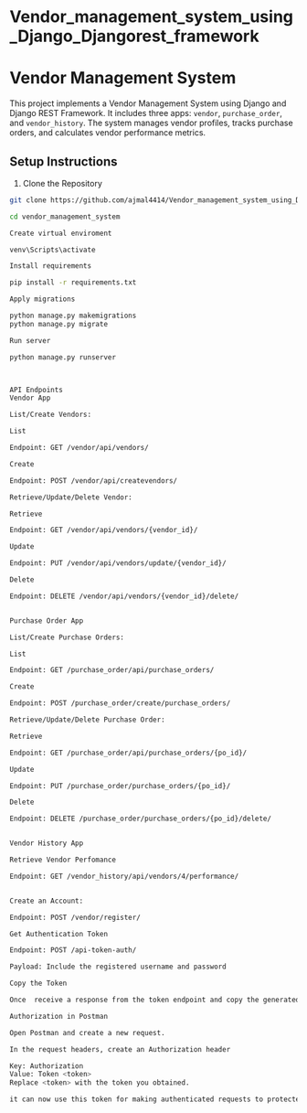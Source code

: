 # Vendor_management_system_using_Django_Djangorest_framework


# Vendor Management System

This project implements a Vendor Management System using Django and Django REST Framework. It includes three apps: `vendor`, `purchase_order`, and `vendor_history`. The system manages vendor profiles, tracks purchase orders, and calculates vendor performance metrics.

## Setup Instructions

 1. Clone the Repository
```bash
git clone https://github.com/ajmal4414/Vendor_management_system_using_Django_Djangorest_framework.git

cd vendor_management_system

Create virtual enviroment

venv\Scripts\activate

Install requirements

pip install -r requirements.txt

Apply migrations

python manage.py makemigrations
python manage.py migrate

Run server

python manage.py runserver



API Endpoints
Vendor App

List/Create Vendors:

List

Endpoint: GET /vendor/api/vendors/

Create

Endpoint: POST /vendor/api/createvendors/

Retrieve/Update/Delete Vendor:

Retrieve

Endpoint: GET /vendor/api/vendors/{vendor_id}/

Update

Endpoint: PUT /vendor/api/vendors/update/{vendor_id}/

Delete

Endpoint: DELETE /vendor/api/vendors/{vendor_id}/delete/


Purchase Order App

List/Create Purchase Orders:

List

Endpoint: GET /purchase_order/api/purchase_orders/

Create

Endpoint: POST /purchase_order/create/purchase_orders/

Retrieve/Update/Delete Purchase Order:

Retrieve

Endpoint: GET /purchase_order/api/purchase_orders/{po_id}/

Update

Endpoint: PUT /purchase_order/purchase_orders/{po_id}/

Delete

Endpoint: DELETE /purchase_order/purchase_orders/{po_id}/delete/


Vendor History App

Retrieve Vendor Perfomance

Endpoint: GET /vendor_history/api/vendors/4/performance/


Create an Account:

Endpoint: POST /vendor/register/

Get Authentication Token

Endpoint: POST /api-token-auth/

Payload: Include the registered username and password

Copy the Token

Once  receive a response from the token endpoint and copy the generated token.

Authorization in Postman

Open Postman and create a new request.

In the request headers, create an Authorization header

Key: Authorization
Value: Token <token>
Replace <token> with the token you obtained.

it can now use this token for making authenticated requests to protected API endpoints.


